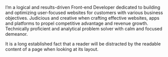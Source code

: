 I’m a logical and results-driven Front-end Developer dedicated to building and optimizing user-focused websites for customers with various business objectives. Judicious and creative when crafting effective websites, apps and platforms to propel competitive advantage and revenue growth. Technically proficient and analytical problem solver with calm and focused demeanor.

It is a long established fact that a reader will be distracted by the readable content of a page when looking at its layout. 
